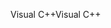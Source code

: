 <span data-ttu-id="95c49-101">Visual C++</span><span class="sxs-lookup"><span data-stu-id="95c49-101">Visual C++</span></span>